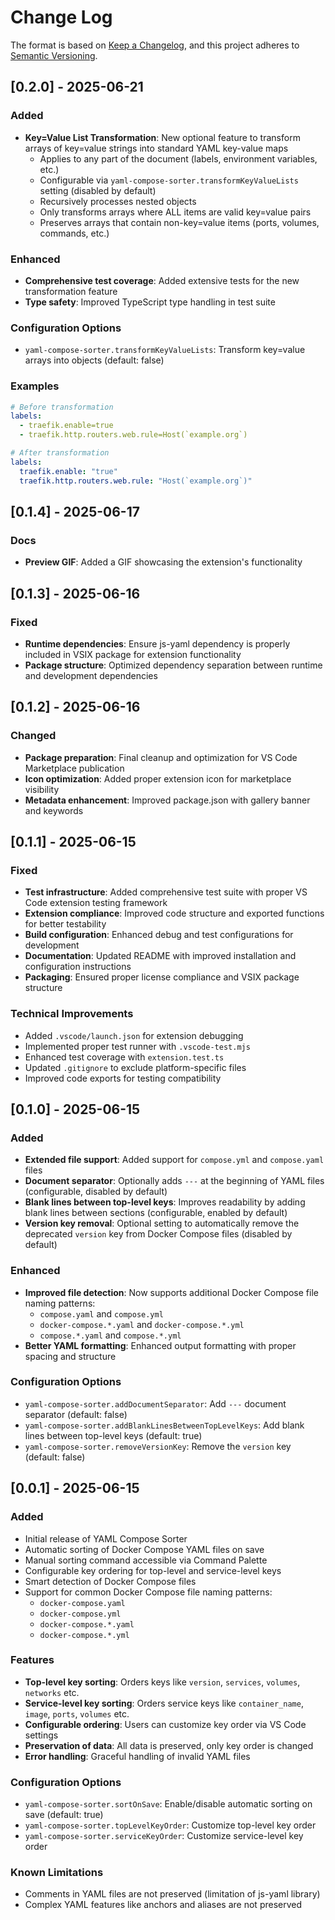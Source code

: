 # Change Log

The format is based on [Keep a Changelog](https://keepachangelog.com/en/1.0.0/),
and this project adheres to [Semantic Versioning](https://semver.org/spec/v2.0.0.html).

## [0.2.0] - 2025-06-21

### Added

- **Key=Value List Transformation**: New optional feature to transform arrays of key=value strings into standard YAML key-value maps
  - Applies to any part of the document (labels, environment variables, etc.)
  - Configurable via `yaml-compose-sorter.transformKeyValueLists` setting (disabled by default)
  - Recursively processes nested objects
  - Only transforms arrays where ALL items are valid key=value pairs
  - Preserves arrays that contain non-key=value items (ports, volumes, commands, etc.)

### Enhanced

- **Comprehensive test coverage**: Added extensive tests for the new transformation feature
- **Type safety**: Improved TypeScript type handling in test suite

### Configuration Options

- `yaml-compose-sorter.transformKeyValueLists`: Transform key=value arrays into objects (default: false)

### Examples

```yaml
# Before transformation
labels:
  - traefik.enable=true
  - traefik.http.routers.web.rule=Host(`example.org`)

# After transformation  
labels:
  traefik.enable: "true"
  traefik.http.routers.web.rule: "Host(`example.org`)"
```

## [0.1.4] - 2025-06-17

### Docs

- **Preview GIF**: Added a GIF showcasing the extension's functionality

## [0.1.3] - 2025-06-16

### Fixed

- **Runtime dependencies**: Ensure js-yaml dependency is properly included in VSIX package for extension functionality
- **Package structure**: Optimized dependency separation between runtime and development dependencies

## [0.1.2] - 2025-06-16

### Changed

- **Package preparation**: Final cleanup and optimization for VS Code Marketplace publication
- **Icon optimization**: Added proper extension icon for marketplace visibility
- **Metadata enhancement**: Improved package.json with gallery banner and keywords

## [0.1.1] - 2025-06-15

### Fixed

- **Test infrastructure**: Added comprehensive test suite with proper VS Code extension testing framework
- **Extension compliance**: Improved code structure and exported functions for better testability
- **Build configuration**: Enhanced debug and test configurations for development
- **Documentation**: Updated README with improved installation and configuration instructions
- **Packaging**: Ensured proper license compliance and VSIX package structure

### Technical Improvements

- Added `.vscode/launch.json` for extension debugging
- Implemented proper test runner with `.vscode-test.mjs`
- Enhanced test coverage with `extension.test.ts`
- Updated `.gitignore` to exclude platform-specific files
- Improved code exports for testing compatibility

## [0.1.0] - 2025-06-15

### Added

- **Extended file support**: Added support for `compose.yml` and `compose.yaml` files
- **Document separator**: Optionally adds `---` at the beginning of YAML files (configurable, disabled by default)
- **Blank lines between top-level keys**: Improves readability by adding blank lines between sections (configurable, enabled by default)
- **Version key removal**: Optional setting to automatically remove the deprecated `version` key from Docker Compose files (disabled by default)

### Enhanced

- **Improved file detection**: Now supports additional Docker Compose file naming patterns:
  - `compose.yaml` and `compose.yml`
  - `docker-compose.*.yaml` and `docker-compose.*.yml`
  - `compose.*.yaml` and `compose.*.yml`
- **Better YAML formatting**: Enhanced output formatting with proper spacing and structure

### Configuration Options

- `yaml-compose-sorter.addDocumentSeparator`: Add `---` document separator (default: false)
- `yaml-compose-sorter.addBlankLinesBetweenTopLevelKeys`: Add blank lines between top-level keys (default: true)
- `yaml-compose-sorter.removeVersionKey`: Remove the `version` key (default: false)

## [0.0.1] - 2025-06-15

### Added

- Initial release of YAML Compose Sorter
- Automatic sorting of Docker Compose YAML files on save
- Manual sorting command accessible via Command Palette
- Configurable key ordering for top-level and service-level keys
- Smart detection of Docker Compose files
- Support for common Docker Compose file naming patterns:
  - `docker-compose.yaml`
  - `docker-compose.yml`
  - `docker-compose.*.yaml`
  - `docker-compose.*.yml`

### Features

- **Top-level key sorting**: Orders keys like `version`, `services`, `volumes`, `networks` etc.
- **Service-level key sorting**: Orders service keys like `container_name`, `image`, `ports`, `volumes` etc.
- **Configurable ordering**: Users can customize key order via VS Code settings
- **Preservation of data**: All data is preserved, only key order is changed
- **Error handling**: Graceful handling of invalid YAML files

### Configuration Options

- `yaml-compose-sorter.sortOnSave`: Enable/disable automatic sorting on save (default: true)
- `yaml-compose-sorter.topLevelKeyOrder`: Customize top-level key order
- `yaml-compose-sorter.serviceKeyOrder`: Customize service-level key order

### Known Limitations

- Comments in YAML files are not preserved (limitation of js-yaml library)
- Complex YAML features like anchors and aliases are not preserved
